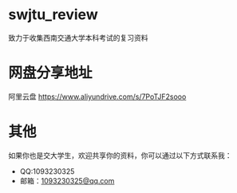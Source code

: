 # swjtu_review
 致力于收集西南交通大学本科考试的复习资料
# 网盘分享地址
 阿里云盘 https://www.aliyundrive.com/s/7PoTJF2sooo
# 其他
 如果你也是交大学生，欢迎共享你的资料，你可以通过以下方式联系我：
 * QQ:1093230325
 * 邮箱：1093230325@qq.com